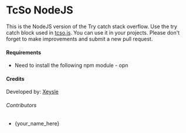 # TcSo NodeJS
This is the NodeJS version of the Try catch stack overflow. Use the try catch block used in [tcso.js](tcso.js). You can use it in your projects. Please don't forget to make  improvements and submit a new pull request.

#### Requirements
* Need to install the following npm module - opn

#### Credits
Developed by: [Xeysle](https://github.com/Xeysle)

###### Contributors
* {your_name_here}
